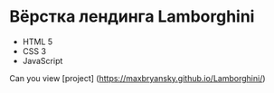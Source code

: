 # Вёрстка лендинга Lamborghini
- HTML 5
- CSS 3
- JavaScript

Can you view [project] (https://maxbryansky.github.io/Lamborghini/)
